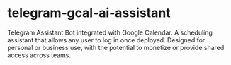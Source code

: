 # telegram-gcal-ai-assistant
Telegram Assistant Bot integrated with Google Calendar. 
A scheduling assistant that allows any user to log in once deployed. Designed for personal or business use, with the potential to monetize or provide shared access across teams.
